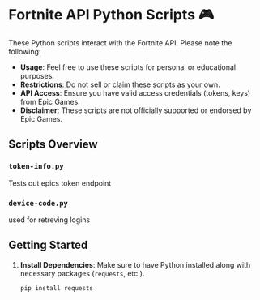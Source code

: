 # Fortnite API Python Scripts 🎮

These Python scripts interact with the Fortnite API. Please note the following:

- **Usage**: Feel free to use these scripts for personal or educational purposes.
- **Restrictions**: Do not sell or claim these scripts as your own.
- **API Access**: Ensure you have valid access credentials (tokens, keys) from Epic Games.
- **Disclaimer**: These scripts are not officially supported or endorsed by Epic Games.

## Scripts Overview

### `token-info.py`

Tests out epics token endpoint

### `device-code.py`

used for retreving logins

## Getting Started

1. **Install Dependencies**: Make sure to have Python installed along with necessary packages (`requests`, etc.).
   
   ```python
   pip install requests
   ```
